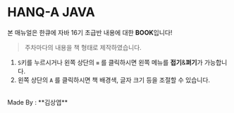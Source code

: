 # HANQ-A JAVA

본 매뉴얼은 한큐에 자바 16기 초급반 내용에 대한 **BOOK**입니다!

> 주차마다의 내용을 책 형태로 제작하였습니다.  

1. `S`키를 누르시거나 왼쪽 상단의 `≡` 를 클릭하시면 왼쪽 메뉴를 **접기**&**펴기**가 가능합니다.
1. 왼쪽 상단의 `Α` 를 클릭하시면 책 배경색, 글자 크기 등을 조절할 수 있습니다.

<br>
Made By : **김상엽**